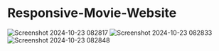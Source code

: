 # Responsive-Movie-Website

![Screenshot 2024-10-23 082817](https://github.com/user-attachments/assets/ef0b9f24-e969-434d-b2b6-76fed4131b04)
![Screenshot 2024-10-23 082833](https://github.com/user-attachments/assets/1de885c9-22dc-4980-b6e2-a330ab3a2cda)
![Screenshot 2024-10-23 082848](https://github.com/user-attachments/assets/634db8ee-7b04-4d0b-a5d6-e81980240c4d)
